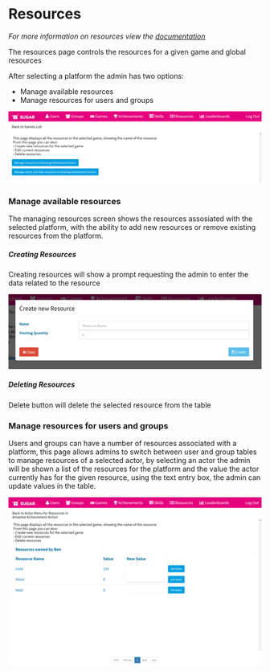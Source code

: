 # Resources
*For more information on resources view the [documentation](/features/resource.html)*

The resources page controls the resources for a given game and global resources

After selecting a platform the admin has two options:
* Manage available resources
* Manage resources for users and groups

![Resources Page](images/AdminPanel/ResourcesManage.PNG)

### Manage available resources
The managing resources screen shows the resources assosiated with the selected platform, with the ability to add new resources or remove existing resources from the platform.
##### Creating Resources
Creating resources will show a prompt requesting the admin to enter the data related to the resource

![Creating Resources](images/AdminPanel/ResourcesCreate.PNG)

##### Deleting Resources
Delete button will delete the selected resource from the table

### Manage resources for users and groups
Users and groups can have a number of resources associated with a platform, this page allows admins to switch between user and group tables to manage resources of a selected actor, by selecting an actor the admin will be shown a list of the resources for the platform and the value the actor currently has for the given resource, using the text entry box, the admin can update values in the table.

![Managing a users' resources](images/AdminPanel/ResourcesActorManage.PNG)
